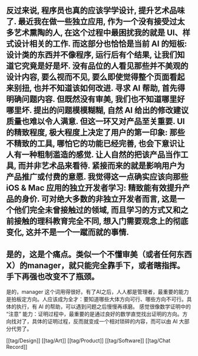 反过来说, 程序员也真的应该学学设计, 提升艺术品味了.
最近我在做一些独立应用, 作为一个没有接受过太多艺术熏陶的人, 在这个过程中最困扰我的就是 UI、样式设计相关的工作. 而这部分也恰恰是当前 AI 的短板: 设计类的东西并不像程序, 运行后有个结果, 让我们知道它究竟是好是坏. 没有品位的人看见那些并不美观的设计内容, 要么视而不见, 要么即使觉得整个页面看起来别扭, 也并不知道该如何改进. 寻求 AI 帮助, 首先得明确问题内容. 但既然没有审美, 我们也不知道哪里好哪里坏. 提出的问题模模糊糊, 自然 AI 给出的修改建议质量也难以令人满意.
但这一环又对产品至关重要. UI 的精致程度, 极大程度上决定了用户的第一印象: 那些不精致的工具, 哪怕它的功能已经完善, 也会下意识让人有一种粗制滥造的感觉. 让人自然的把该产品当作工具, 而并非艺术品来看待. 紧接而来的就是影响用户为产品推广或付费的意愿. 我觉得这一点确实应该向那些 iOS & Mac 应用的独立开发者学习: 精致能有效提升产品的身价.
可对绝大多数的非独立开发者而言, 这是一个他们完全未曾接触过的领域, 而且学习的方式又和之前接触的理科教育完全不同, 想入门需要观念上的彻底变化, 这并不是一个一蹴而就的事情.
---
是的，这是个痛点。类似一个不懂审美（或者任何东西X）的manager，就只能完全靠手下，或者瞎指挥。手下再强也改变不了瓶颈。
---
是的，manager 这个词用得很好。有了AI之后，人人都是管理者，最重要的能力是拍板定方向。人应该成为全才：要知道哪些大体方向可行、哪些方向不可行。具体的执行，有 AI 的帮助，可以遇到问题之后慢慢再琢磨。
​感觉很像数学证明中的 “注意” 能力：证明过程中，最重要的是通过良好的数学直觉找出证明的方向。方向找对了，具体的证明过程，反而就变成一个相对琐碎的内容，而可以由 AI 大部分代劳了。

[[tag/Design]] [[tag/Art]] [[tag/Product]] [[tag/Software]] [[tag/Chat Record]]